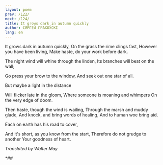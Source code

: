 ```yaml
---
layout: poem
prev: /122/
next: /124/
title: It grows dark in autumn quickly
author: СЯРГЕЙ ГРАХОЎСКІ
lang: en
---
```



 
It grows dark in autumn quickly, On the grass the rime clings fast, However you have been living, Make haste, do your work before dark.

The night wind will whine through the linden, Its branches will beat on the wall;

Go press your brow to the window, And seek out one star of all.

But maybe a light in the distance

Will flicker late in the gloom, Where someone is moaning and whimpers On the very edge of doom.

Then haste, though the wind is wailing, Through the marsh and muddy glade, And knock, and bring words of healing, And  to human woe bring aid.

Each on earth has his road to cover,

And it's short, as you know from the start, Therefore do not grudge to another Your goodness of heart.

_Translated by Walter May_

*##
